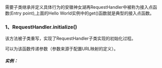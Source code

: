 需要子类继承并定义具体行为的安徽神女湖再RequestHandler中被称为接入点函数\(Entry point\),上面的Hello World实例中的get\(\)函数就是典型的接入点函数。

### 1、RequestHandler.initialize\(\)

该方法被子类重写，实现了RequestHandler子类实现的初始化过程。

可以为该函数传递参数（参数来源于配置URL映射的定义）。

##### 实例：

```

```



